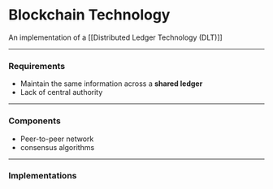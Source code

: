 # Blockchain Technology
An implementation of a [[Distributed Ledger Technology (DLT)]]
___
### Requirements
- Maintain the same information across a **shared ledger**
- Lack of central authority


___
### Components
- Peer-to-peer network
- consensus algorithms


___
### Implementations

